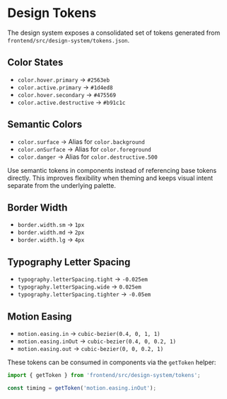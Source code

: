 # Design Tokens

The design system exposes a consolidated set of tokens generated from `frontend/src/design-system/tokens.json`.

## Color States

- `color.hover.primary` → `#2563eb`
- `color.active.primary` → `#1d4ed8`
- `color.hover.secondary` → `#475569`
- `color.active.destructive` → `#b91c1c`

## Semantic Colors

- `color.surface` → Alias for `color.background`
- `color.onSurface` → Alias for `color.foreground`
- `color.danger` → Alias for `color.destructive.500`

Use semantic tokens in components instead of referencing base tokens directly. This
improves flexibility when theming and keeps visual intent separate from the
underlying palette.

## Border Width

- `border.width.sm` → `1px`
- `border.width.md` → `2px`
- `border.width.lg` → `4px`

## Typography Letter Spacing

- `typography.letterSpacing.tight` → `-0.025em`
- `typography.letterSpacing.wide` → `0.025em`
- `typography.letterSpacing.tighter` → `-0.05em`

## Motion Easing

- `motion.easing.in` → `cubic-bezier(0.4, 0, 1, 1)`
- `motion.easing.inOut` → `cubic-bezier(0.4, 0, 0.2, 1)`
- `motion.easing.out` → `cubic-bezier(0, 0, 0.2, 1)`

These tokens can be consumed in components via the `getToken` helper:

```ts
import { getToken } from 'frontend/src/design-system/tokens';

const timing = getToken('motion.easing.inOut');
```
